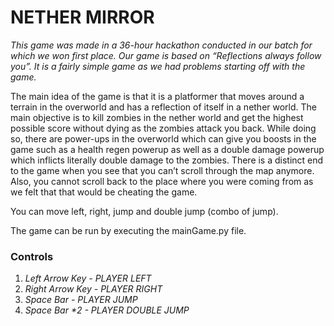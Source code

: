# NETHER MIRROR

*This game was made in a 36-hour hackathon conducted in our batch for which we won first place. Our game is based on “Reflections always follow you”. It is a fairly simple game as we had problems starting off with the game.*

The main idea of the game is that it is a platformer that moves around a terrain in the overworld and has a reflection of itself in a nether world. The main objective is to kill zombies in the nether world and get the highest possible score without dying as the zombies attack you back. While doing so, there are power-ups in the overworld which can give you boosts in the game such as a health regen powerup as well as a double damage powerup which inflicts literally double damage to the zombies. There is a distinct end to the game when you see that you can’t scroll through the map anymore.  Also, you cannot scroll back to the place where you were coming from as we felt that that would be cheating the game.

You can move left, right, jump and double jump (combo of jump).

The game can be run by executing the mainGame.py file. 

### Controls

1. *Left Arrow Key - PLAYER LEFT*
1. *Right Arrow Key - PLAYER RIGHT*  
1. *Space Bar - PLAYER JUMP*
1. *Space Bar \*2 - PLAYER DOUBLE JUMP*
